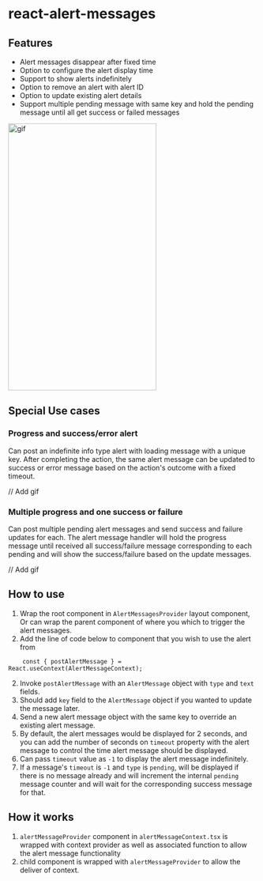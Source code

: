 # react-alert-messages

## Features
- Alert messages disappear after fixed time
- Option to configure the alert display time
- Support to show alerts indefinitely
- Option to remove an alert with alert ID
- Option to update existing alert details
- Support multiple pending message with same key and hold the pending message until all get success or failed messages

<img src="https://raw.githubusercontent.com/sakkeerhussain/react-alert-messages/main/docs/gifs/basic-alert-message.gif" alt="gif" width="300" height="540">

## Special Use cases
### Progress and success/error alert
Can post an indefinite info type alert with loading message with a unique key. After completing the action, the same alert message can be updated to success or error message based on the action's outcome with a fixed timeout.

// Add gif

### Multiple progress and one success or failure
Can post multiple pending alert messages and send success and failure updates for each. The alert message handler will hold the progress message until received all success/failure message corresponding to each pending and will show the success/failure based on the update messages.

// Add gif

## How to use

1. Wrap the root component in `AlertMessagesProvider` layout component, Or can wrap the parent component of where you which to trigger the alert messages.
2. Add the line of code below to component that you wish to use the alert from

```
    const { postAlertMessage } = React.useContext(AlertMessageContext);
```

2. Invoke `postAlertMessage` with an `AlertMessage` object with `type` and `text` fields.
3. Should add `key` field to the `AlertMessage` object if you wanted to update the message later.
4. Send a new alert message object with the same key to override an existing alert message.
5. By default, the alert messages would be displayed for 2 seconds, and you can add the number of seconds on `timeout` property with the alert message to control the time alert message should be displayed.
6. Can pass `timeout` value as `-1` to display the alert message indefinitely.
7. If a message's `timeout` is `-1` and `type` is `pending`, will be displayed if there is no message already and will increment the internal `pending` message counter and will wait for the corresponding success message for that.

## How it works

1. `alertMessageProvider` component in `alertMessageContext.tsx` is wrapped with context provider as well as associated function to allow the alert message functionality
2. child component is wrapped with `alertMessageProvider` to allow the deliver of context.

